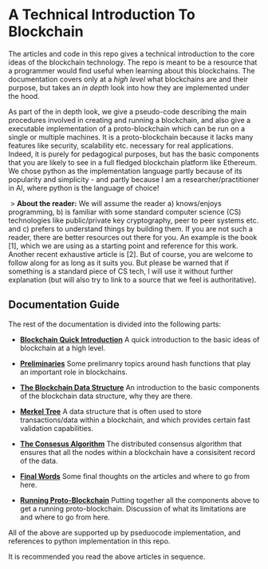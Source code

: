 # A Technical Introduction To Blockchain

The articles and code in this repo gives a technical introduction to the core ideas of the blockchain technology. The repo is meant to be a resource that a programmer would find useful when learning about this blockchains. The documentation covers only at a *high level* what blockchains are and their purpose, but takes an *in depth* look into how they are implemented under the hood.

As part of the in depth look, we give a pseudo-code describing the  main procedures involved in creating and running a blockchain, and also give a executable implementation of a proto-blockchain which can be run on a single or multiple machines. It is a proto-blockchain because it lacks many features like security, scalability etc. necessary for real applications. Indeed, it is purely for pedagogical purposes, but has the basic components that you are likely to see in a full fledged blockchain platform like Ethereum. We chose python as the implementation language partly because of its popularity and simplicity - and partly because I am a researcher/practitioner in AI, where python is the language of choice!

 > **About the reader:** We will assume the reader a) knows/enjoys programming, b) is familiar with some standard computer science (CS) technologies like public/private key cryptography, peer to peer systems etc. and c) prefers to understand things by building them. If you are not such a reader, there are better resources out there for you. An example is the book [1], which we are using as a starting point and reference for this work. Another recent exhaustive article is [2]. But of course, you are welcome to follow along for as long as it suits you. But please be warned that if something is a standard piece of CS tech, I will use it without further explanation (but will also try to link to a source that we feel is authoritative).


## Documentation Guide

The rest of the documentation is divided into the following parts:

- [**Blockchain Quick Introduction**](./docs/bc_proto_quick_intro.md) A quick introduction to the basic ideas of blockchain at a high level. 

- [**Preliminaries**](./docs/bc_proto_prelim.md) Some prelimanry topics around hash functions that play an important role in blockchains.

- [**The Blockchain Data Structure**](./docs/bc_proto_blockchain_ds.md) An introduction to the basic components of the blockchain data structure, why they are there.

- [**Merkel Tree**](./docs/bc_proto_merkel_tree.md) A data structure that is often used to store transactions/data within a blockchain, and which provides certain fast validation capabilities.

- [**The Consesus Algorithm**](./docs/bc_proto_consensus_algorithm.md) The distributed consensus algorithm  that ensures that all the nodes within a blockchain have a consisitent record of the data.

- [**Final Words**](./docs/bc_proto_final_words.md) Some final thoughts on the articles and where to go from here. 

- [**Running Proto-Blockchain**](./docs/bc_proto_running_blockchain.md) Putting together all the components above to get a running proto-blockchain. Discussion of what its limitations are and where to go from here.

All of the above are supported up by pseduocode implementation, and references to python implementation in this repo. 

It is recommended you read the above articles in sequence.

